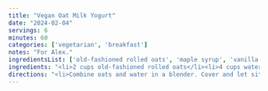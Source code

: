 ```yaml
---
title: "Vegan Oat Milk Yogurt"
date: "2024-02-04"
servings: 6
minutes: 60
categories: ['vegetarian', 'breakfast']
notes: "For Alex."
ingredientsList: ['old-fashioned rolled oats', 'maple syrup', 'vanilla extract', 'lemon juice']
ingredients: "<li>2 cups old-fashioned rolled oats</li><li>4 cups water</li><li>2 tbsp maple syrup</li><li>1 tsp vanilla extract</li><li>1 tbsp lemon juice</li><li>Pinch salt</li>"
directions: "<li>Combine oats and water in a blender. Cover and let sit for 30 minutes.</li><li>Blend, then strain with a cheesecloth. Save the oat pulp for granola, pancakes, anything!</li><li>Cook down your fresh oat milk in a saucepan over med-low heat until thick and creamy.</li><li>Stir in maple syrup, vanilla, lemon juice, and salt, then let cool to room temperature before refrigerating. Serve with fruit or granola.</li>"
---
```

